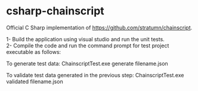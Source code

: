 # csharp-chainscript
Official C Sharp implementation of https://github.com/stratumn/chainscript. 

1- Build the application using visual studio and run the unit tests.  
2- Compile the code and run the command prompt for test project executable as follows:

To generate test data: 
ChainscriptTest.exe generate filename.json

To validate test data generated in the previous step: 
ChainscriptTest.exe validated filename.json
  
